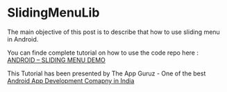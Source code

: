 SlidingMenuLib
==============

The main objective of this post is to describe that how to use sliding menu in Android.





You can finde complete tutorial on how to use the code repo here : <a href="http://www.theappguruz.com/tutorial/android-sliding-menu-demo/">ANDROID – SLIDING MENU DEMO</a>

This Tutorial has been presented by The App Guruz - One of the best <a href="http://www.theappguruz.com/android-app-development/">Android App Development Comapny in India</a>
